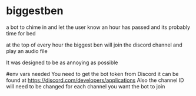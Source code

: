 # biggestben
a bot to chime in and let the user know an hour has passed and its probably time for bed

at the top of every hour the biggest ben will join the discord channel and play an audio file

It was designed to be as annoying as possible 

#env vars needed
You need to get the bot token from Discord it can be found at https://discord.com/developers/applications
Also the channel ID will need to be changed for each channel you want the bot to join

